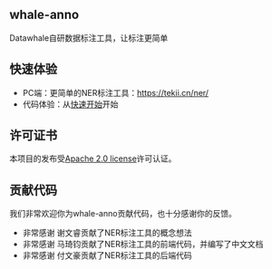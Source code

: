 ## whale-anno
Datawhale自研数据标注工具，让标注更简单

<a name="快速体验"></a>
## 快速体验
- PC端：更简单的NER标注工具：https://tekii.cn/ner/
- 代码体验：从[快速开始](./doc/doc_ch/quickstart.md)开始

<a name="许可证书"></a>
## 许可证书
本项目的发布受<a href="https://github.com/datawhalechina/whale-anno/LICENSE">Apache 2.0 license</a>许可认证。

<a name="贡献代码"></a>
## 贡献代码
我们非常欢迎你为whale-anno贡献代码，也十分感谢你的反馈。

- 非常感谢 谢文睿贡献了NER标注工具的概念想法
- 非常感谢 马琦钧贡献了NER标注工具的前端代码，并编写了中文文档
- 非常感谢 付文豪贡献了NER标注工具的后端代码
